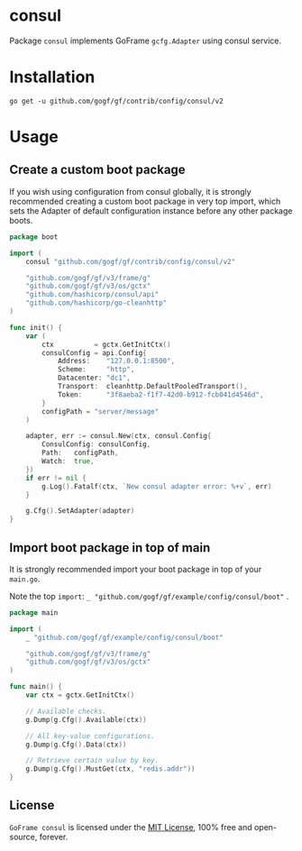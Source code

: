 # consul

Package `consul` implements GoFrame `gcfg.Adapter` using consul service.

# Installation

```
go get -u github.com/gogf/gf/contrib/config/consul/v2
```

# Usage

## Create a custom boot package

If you wish using configuration from consul globally,
it is strongly recommended creating a custom boot package in very top import,
which sets the Adapter of default configuration instance before any other package boots.

```go
package boot

import (
	consul "github.com/gogf/gf/contrib/config/consul/v2"

	"github.com/gogf/gf/v3/frame/g"
	"github.com/gogf/gf/v3/os/gctx"
	"github.com/hashicorp/consul/api"
	"github.com/hashicorp/go-cleanhttp"
)

func init() {
	var (
		ctx          = gctx.GetInitCtx()
		consulConfig = api.Config{
			Address:    "127.0.0.1:8500",
			Scheme:     "http",
			Datacenter: "dc1",
			Transport:  cleanhttp.DefaultPooledTransport(),
			Token:      "3f8aeba2-f1f7-42d0-b912-fcb041d4546d",
		}
		configPath = "server/message"
	)

	adapter, err := consul.New(ctx, consul.Config{
		ConsulConfig: consulConfig,
		Path:   configPath,
		Watch:  true,
	})
	if err != nil {
		g.Log().Fatalf(ctx, `New consul adapter error: %+v`, err)
	}

	g.Cfg().SetAdapter(adapter)
}
```

## Import boot package in top of main

It is strongly recommended import your boot package in top of your `main.go`.

Note the top `import`: `_ "github.com/gogf/gf/example/config/consul/boot"` .

```go
package main

import (
	_ "github.com/gogf/gf/example/config/consul/boot"

	"github.com/gogf/gf/v3/frame/g"
	"github.com/gogf/gf/v3/os/gctx"
)

func main() {
	var ctx = gctx.GetInitCtx()

	// Available checks.
	g.Dump(g.Cfg().Available(ctx))

	// All key-value configurations.
	g.Dump(g.Cfg().Data(ctx))

	// Retrieve certain value by key.
	g.Dump(g.Cfg().MustGet(ctx, "redis.addr"))
}
```

## License

`GoFrame consul` is licensed under the [MIT License](../../../LICENSE), 100% free and open-source, forever.